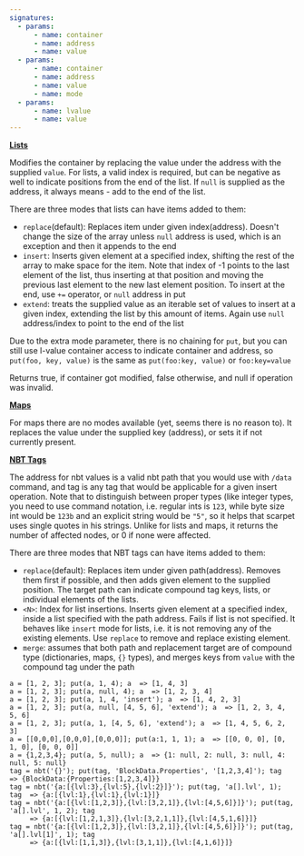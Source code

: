 ```yaml
---
signatures:
  - params:
      - name: container
      - name: address
      - name: value
  - params:
      - name: container
      - name: address
      - name: value
      - name: mode
  - params:
      - name: lvalue
      - name: value
---
```


<u>**Lists**</u>

Modifies the container by replacing the value under the address with the supplied `value`. For lists, a valid
index is required, but can be negative as well to indicate positions from the end of the list. If `null` is
supplied as the address, it always means - add to the end of the list.

There are three modes that lists can have items added to them:

- `replace`(default): Replaces item under given index(address). Doesn't change the size of the array
  unless `null` address is used, which is an exception and then it appends to the end
- `insert`: Inserts given element at a specified index, shifting the rest of the array to make space for the item.
  Note that index of -1 points to the last element of the list, thus inserting at that position and moving the previous
  last element to the new last element position. To insert at the end, use `+=` operator, or `null` address in put
- `extend`: treats the supplied value as an iterable set of values to insert at a given index, extending the list
  by this amount of items. Again use `null` address/index to point to the end of the list

Due to the extra mode parameter, there is no chaining for `put`, but you can still use l-value container access to
indicate container and address, so `put(foo, key, value)` is the same as `put(foo:key, value)` or `foo:key=value`

Returns true, if container got modified, false otherwise, and null if operation was invalid.

<u>**Maps**</u>

For maps there are no modes available (yet, seems there is no reason to). It replaces the value under the supplied
key (address), or sets it if not currently present.

<u>**NBT Tags**</u>

The address for nbt values is a valid nbt path that you would use with `/data` command, and tag is any tag that
would be applicable for a given insert operation. Note that to distinguish between proper types (like integer types,
you need to use command notation, i.e. regular ints is `123`, while byte size int would be `123b` and an explicit
string would be `"5"`, so it helps that scarpet uses single quotes in his strings. Unlike for lists and maps, it
returns the number of affected nodes, or 0 if none were affected.

There are three modes that NBT tags can have items added to them:

- `replace`(default): Replaces item under given path(address). Removes them first if possible, and then adds given
  element to the supplied position. The target path can indicate compound tag keys, lists, or individual elements
  of the lists.
- `<N>`: Index for list insertions. Inserts given element at a specified index, inside a list specified with the
  path address. Fails if list is not specified. It behaves like `insert` mode for lists, i.e. it is not removing any
  of the existing elements. Use `replace` to remove and replace existing element.
- `merge`: assumes that both path and replacement target are of compound type (dictionaries, maps, `{}` types),
  and merges keys from `value` with the compound tag under the path

```scarpet
a = [1, 2, 3]; put(a, 1, 4); a  => [1, 4, 3]
a = [1, 2, 3]; put(a, null, 4); a  => [1, 2, 3, 4]
a = [1, 2, 3]; put(a, 1, 4, 'insert'); a  => [1, 4, 2, 3]
a = [1, 2, 3]; put(a, null, [4, 5, 6], 'extend'); a  => [1, 2, 3, 4, 5, 6]
a = [1, 2, 3]; put(a, 1, [4, 5, 6], 'extend'); a  => [1, 4, 5, 6, 2, 3]
a = [[0,0,0],[0,0,0],[0,0,0]]; put(a:1, 1, 1); a  => [[0, 0, 0], [0, 1, 0], [0, 0, 0]]
a = {1,2,3,4}; put(a, 5, null); a  => {1: null, 2: null, 3: null, 4: null, 5: null}
tag = nbt('{}'); put(tag, 'BlockData.Properties', '[1,2,3,4]'); tag  => {BlockData:{Properties:[1,2,3,4]}}
tag = nbt('{a:[{lvl:3},{lvl:5},{lvl:2}]}'); put(tag, 'a[].lvl', 1); tag  => {a:[{lvl:1},{lvl:1},{lvl:1}]}
tag = nbt('{a:[{lvl:[1,2,3]},{lvl:[3,2,1]},{lvl:[4,5,6]}]}'); put(tag, 'a[].lvl', 1, 2); tag
     => {a:[{lvl:[1,2,1,3]},{lvl:[3,2,1,1]},{lvl:[4,5,1,6]}]}
tag = nbt('{a:[{lvl:[1,2,3]},{lvl:[3,2,1]},{lvl:[4,5,6]}]}'); put(tag, 'a[].lvl[1]', 1); tag
     => {a:[{lvl:[1,1,3]},{lvl:[3,1,1]},{lvl:[4,1,6]}]}
```

